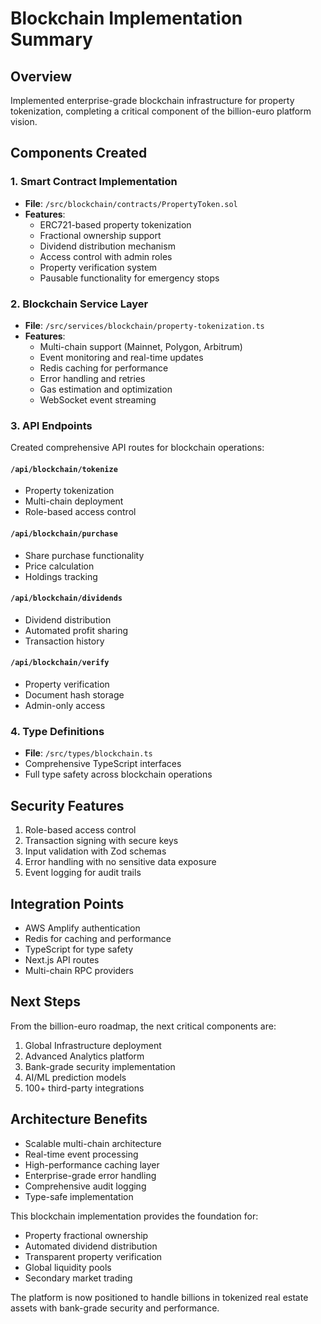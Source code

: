 # Blockchain Implementation Summary

## Overview
Implemented enterprise-grade blockchain infrastructure for property tokenization, completing a critical component of the billion-euro platform vision.

## Components Created

### 1. Smart Contract Implementation
- **File**: `/src/blockchain/contracts/PropertyToken.sol`
- **Features**:
  - ERC721-based property tokenization
  - Fractional ownership support
  - Dividend distribution mechanism
  - Access control with admin roles
  - Property verification system
  - Pausable functionality for emergency stops

### 2. Blockchain Service Layer
- **File**: `/src/services/blockchain/property-tokenization.ts`
- **Features**:
  - Multi-chain support (Mainnet, Polygon, Arbitrum)
  - Event monitoring and real-time updates
  - Redis caching for performance
  - Error handling and retries
  - Gas estimation and optimization
  - WebSocket event streaming

### 3. API Endpoints
Created comprehensive API routes for blockchain operations:

#### `/api/blockchain/tokenize`
- Property tokenization
- Multi-chain deployment
- Role-based access control

#### `/api/blockchain/purchase`
- Share purchase functionality
- Price calculation
- Holdings tracking

#### `/api/blockchain/dividends`
- Dividend distribution
- Automated profit sharing
- Transaction history

#### `/api/blockchain/verify`
- Property verification
- Document hash storage
- Admin-only access

### 4. Type Definitions
- **File**: `/src/types/blockchain.ts`
- Comprehensive TypeScript interfaces
- Full type safety across blockchain operations

## Security Features
1. Role-based access control
2. Transaction signing with secure keys
3. Input validation with Zod schemas
4. Error handling with no sensitive data exposure
5. Event logging for audit trails

## Integration Points
- AWS Amplify authentication
- Redis for caching and performance
- TypeScript for type safety
- Next.js API routes
- Multi-chain RPC providers

## Next Steps
From the billion-euro roadmap, the next critical components are:
1. Global Infrastructure deployment
2. Advanced Analytics platform
3. Bank-grade security implementation
4. AI/ML prediction models
5. 100+ third-party integrations

## Architecture Benefits
- Scalable multi-chain architecture
- Real-time event processing
- High-performance caching layer
- Enterprise-grade error handling
- Comprehensive audit logging
- Type-safe implementation

This blockchain implementation provides the foundation for:
- Property fractional ownership
- Automated dividend distribution
- Transparent property verification
- Global liquidity pools
- Secondary market trading

The platform is now positioned to handle billions in tokenized real estate assets with bank-grade security and performance.